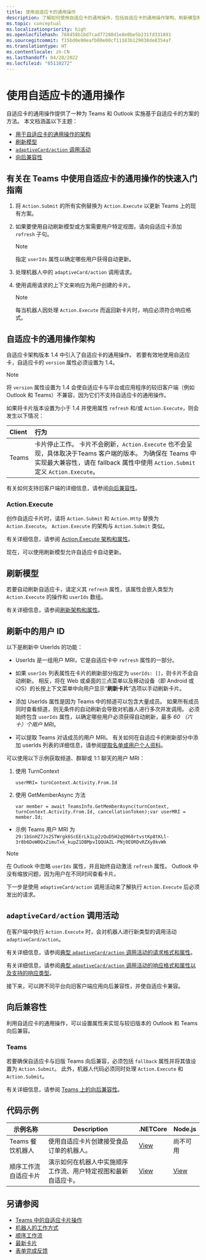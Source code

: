 ```yaml
---
title: 使用自适应卡的通用操作
description: 了解如何使用自适应卡的通用操作，包括自适应卡的通用操作架构、刷新模型和使用代码示例的向后兼容性。
ms.topic: conceptual
ms.localizationpriority: high
ms.openlocfilehash: 768458b1bd7cad77288d1e8e0be5b231fd331891
ms.sourcegitcommit: f15bd0e90eafb00e00cf11183b129038de8354af
ms.translationtype: HT
ms.contentlocale: zh-CN
ms.lasthandoff: 04/28/2022
ms.locfileid: "65110272"
---
```

# <a name="work-with-universal-actions-for-adaptive-cards"></a>使用自适应卡的通用操作

自适应卡的通用操作提供了一种为 Teams 和 Outlook 实施基于自适应卡的方案的方法。 本文档涵盖以下主题：

* [用于自适应卡的通用操作的架构](#schema-for-universal-actions-for-adaptive-cards)
* [刷新模型](#refresh-model)
* [`adaptiveCard/action` 调用活动](#adaptivecardaction-invoke-activity)
* [向后兼容性](#backward-compatibility)

## <a name="quick-start-guide-to-use-universal-actions-for-adaptive-cards-in-teams"></a>有关在 Teams 中使用自适应卡的通用操作的快速入门指南

1. 将 `Action.Submit` 的所有实例替换为 `Action.Execute` 以更新 Teams 上的现有方案。
2. 如果要使用自动刷新模型或方案需要用户特定视图，请向自适应卡添加 `refresh` 子句。

    >[!NOTE]
    > 指定 `userIds` 属性以确定哪些用户获得自动更新。

3. 处理机器人中的 `adaptiveCard/action` 调用请求。
4. 使用调用请求的上下文来响应为用户创建的卡片。

    > [!NOTE]
    > 每当机器人因处理 `Action.Execute` 而返回新卡片时，响应必须符合响应格式。

## <a name="schema-for-universal-actions-for-adaptive-cards"></a>自适应卡的通用操作架构

自适应卡架构版本 1.4 中引入了自适应卡的通用操作。 若要有效地使用自适应卡，自适应卡的 `version` 属性必须设置为 1.4。

> [!NOTE]
> 将 `version` 属性设置为 1.4 会使自适应卡与平台或应用程序的较旧客户端（例如 Outlook 和 Teams）不兼容，因为它们不支持自适应卡的通用操作。

如果将卡片版本设置为小于 1.4 并使用属性 `refresh` 和/或 `Action.Execute`，则会发生以下情况：

| Client | 行为 |
| :-- | :-- |
| Teams | 卡片停止工作。 卡片不会刷新，`Action.Execute` 也不会呈现，具体取决于Teams 客户端的版本。 为确保在 Teams 中实现最大兼容性，请在 fallback 属性中使用 `Action.Submit` 定义 `Action.Execute`。 |

有关如何支持旧客户端的详细信息，请参阅[向后兼容性](#backward-compatibility)。

### <a name="actionexecute"></a>Action.Execute

创作自适应卡片时，请将 `Action.Submit` 和 `Action.Http` 替换为 `Action.Execute`。 `Action.Execute` 的架构与 `Action.Submit` 类似。

有关详细信息，请参阅 [Action.Execute 架构和属性](/adaptive-cards/authoring-cards/universal-action-model#actionexecute)。

现在，可以使用刷新模型允许自适应卡自动更新。

## <a name="refresh-model"></a>刷新模型

若要自动刷新自适应卡，请定义其 `refresh` 属性，该属性会嵌入类型为 `Action.Execute` 的操作和 `userIds` 数组。

有关详细信息，请参阅[刷新架构和属性](/adaptive-cards/authoring-cards/universal-action-model#refresh-mechanism)。

## <a name="user-ids-in-refresh"></a>刷新中的用户 ID

以下是刷新中 UserIds 的功能：

* UserIds 是一组用户 MRI，它是自适应卡中 `refresh` 属性的一部分。

* 如果 `userIds` 列表属性在卡片的刷新部分指定为 `userIds: []`，则卡片不会自动刷新。 相反，将在 Web 或桌面的三点菜单以及移动设备（即 Android 或 iOS）的长按上下文菜单中向用户显示“**刷新卡片**”选项以手动刷新卡片。

* 添加 UserIds 属性是因为 Teams 中的频道可以包含大量成员。 如果所有成员同时查看频道，则无条件的自动刷新会导致对机器人进行多次并发调用。 必须始终包含 `userIds` 属性，以确定哪些用户必须获得自动刷新，最多 *60 （六十）个用户 MRI*。

* 可以提取 Teams 对话成员的用户 MRI。 有关如何在自适应卡的刷新部分中添加 userIds 列表的详细信息，请参阅[提取名单或用户个人资料](/microsoftteams/platform/bots/how-to/get-teams-context?tabs=dotnet#fetch-the-roster-or-user-profile)。

 可以使用以下示例获取频道、群聊或 1:1 聊天的用户 MRI：

 1. 使用 TurnContext  

     `userMRI= turnContext.Activity.From.Id`

 1. 使用 GetMemberAsync 方法
  
     `var member = await TeamsInfo.GetMemberAsync(turnContext, turnContext.Activity.From.Id, cancellationToken);var userMRI = member.Id;`

* 示例 Teams 用户 MRI 为 `29:1bSnHZ7Js2STWrgk6ScEErLk1Lp2zQuD5H2qQ960rtvstKp8tKLl-3r8b6DoW0QxZimuTxk_kupZ1DBMpvIQQUAZL-PNj0EORDvRZXy8kvWk`

> [!NOTE]
> 在 Outlook 中忽略 `userIds` 属性，并且始终自动激活 `refresh` 属性。 Outlook 中没有缩放问题，因为用户在不同时间查看卡片。

下一步是使用 `adaptiveCard/action` 调用活动来了解执行 `Action.Execute` 后必须发出的请求。

## <a name="adaptivecardaction-invoke-activity"></a>`adaptiveCard/action` 调用活动

在客户端中执行 `Action.Execute` 时，会对机器人进行新类型的调用活动 `adaptiveCard/action`。

有关详细信息，请参阅[典型 `adaptiveCard/action` 调用活动的请求格式和属性](/adaptive-cards/authoring-cards/universal-action-model#request-format)。

有关详细信息，请参阅[典型 `adaptiveCard/action` 调用活动的响应格式和属性以及支持的响应类型](/adaptive-cards/authoring-cards/universal-action-model#response-format)。

接下来，可以跨不同平台向旧客户端应用向后兼容性，并使自适应卡兼容。

## <a name="backward-compatibility"></a>向后兼容性

利用自适应卡的通用操作，可以设置属性来实现与较旧版本的 Outlook 和 Teams 向后兼容。

### <a name="teams"></a>Teams

若要确保自适应卡与旧版 Teams 向后兼容，必须包括 `fallback` 属性并将其值设置为 `Action.Submit`。 此外，机器人代码必须同时处理 `Action.Execute` 和 `Action.Submit`。

有关详细信息，请参阅 [Teams 上的向后兼容性](/adaptive-cards/authoring-cards/universal-action-model#teams)。

## <a name="code-samples"></a>代码示例

|示例名称 | Description | .NETCore | Node.js |
|----------------|-----------------|--------------|--------------|
| Teams 餐饮机器人 | 使用自适应卡片创建接受食品订单的机器人。 |[View](https://github.com/OfficeDev/Microsoft-Teams-Samples/tree/main/samples/bot-teams-catering/csharp)| 尚不可用 |
| 顺序工作流自适应卡片 | 演示如何在机器人中实施顺序工作流、用户特定视图和最新自适应卡。 | [View](https://github.com/OfficeDev/Microsoft-Teams-Samples/tree/main/samples/bot-sequential-flow-adaptive-cards/csharp) | [View](https://github.com/OfficeDev/Microsoft-Teams-Samples/tree/main/samples/bot-sequential-flow-adaptive-cards/nodejs) |

## <a name="see-also"></a>另请参阅

* [Teams 中的自适应卡片操作](~/task-modules-and-cards/cards/cards-actions.md#adaptive-cards-actions)
* [机器人的工作方式](/azure/bot-service/bot-builder-basics?view=azure-bot-service-4.0&preserve-view=true)
* [顺序工作流](~/task-modules-and-cards/cards/universal-actions-for-adaptive-cards/sequential-workflows.md)
* [最新卡片](~/task-modules-and-cards/cards/universal-actions-for-adaptive-cards/up-to-date-views.md)
* [表单完成反馈](~/bots/how-to/conversations/conversation-messages.md#form-completion-feedback)
